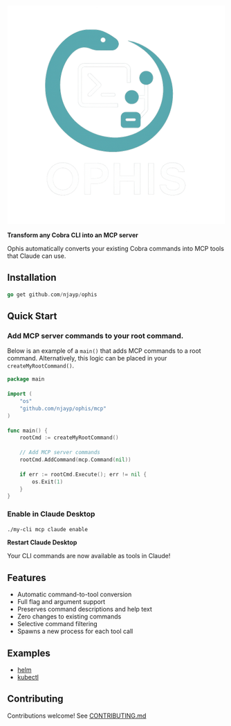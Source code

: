 ![Project Logo](./logo.png)

**Transform any Cobra CLI into an MCP server**

Ophis automatically converts your existing Cobra commands into MCP tools that Claude can use.

## Installation

```go
go get github.com/njayp/ophis
```

## Quick Start

### Add MCP server commands to your root command.

Below is an example of a `main()` that adds MCP commands to a root command. Alternatively, this logic can be placed in your `createMyRootCommand()`.

```go
package main

import (
    "os"
    "github.com/njayp/ophis/mcp"
)

func main() {
    rootCmd := createMyRootCommand()
    
    // Add MCP server commands
    rootCmd.AddCommand(mcp.Command(nil))
    
    if err := rootCmd.Execute(); err != nil {
        os.Exit(1)
    }
}
```

### Enable in Claude Desktop

```bash
./my-cli mcp claude enable
```

**Restart Claude Desktop**

Your CLI commands are now available as tools in Claude!

## Features

- Automatic command-to-tool conversion
- Full flag and argument support
- Preserves command descriptions and help text
- Zero changes to existing commands
- Selective command filtering
- Spawns a new process for each tool call

## Examples

- [helm](https://github.com/njayp/helm)
- [kubectl](https://github.com/njayp/kubectl)

## Contributing

Contributions welcome! See [CONTRIBUTING.md](CONTRIBUTING.md)